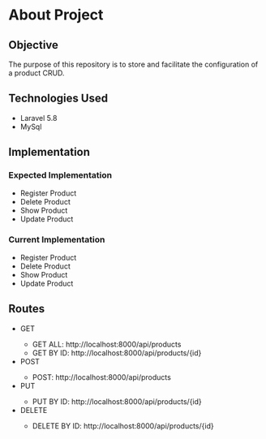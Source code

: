 <h1>About Project</h1> 

<h2>Objective</h2>

<p>The purpose of this repository is to store and facilitate the configuration of a product CRUD.</p>

<h2>Technologies Used</h2>
<ul> 
    <li>Laravel 5.8</li> 
    <li>MySql</li> 
</ul>

<h2>Implementation</h2>

<h3>Expected Implementation</h3>
<ul> 
    <li>Register Product</li> 
    <li>Delete Product</li> 
    <li>Show Product</li> 
    <li>Update Product</li>
</ul>

<h3>Current Implementation</h3>
<ul> 
    <li>Register Product</li> 
    <li>Delete Product</li> 
    <li>Show Product</li> 
    <li>Update Product</li>
</ul>

<h2>Routes</h2>
<ul> 
    <li>GET</li>  
       <ul> 
        <li>GET ALL: http://localhost:8000/api/products</li>  
        <li>GET BY ID: http://localhost:8000/api/products/{id}</li>
       </ul>
    <li>POST</li>
       <ul> 
        <li>POST: http://localhost:8000/api/products</li>  
       </ul>
    <li>PUT</li>
       <ul> 
        <li>PUT BY ID: http://localhost:8000/api/products/{id}</li>
       </ul>
    <li>DELETE</li>
       <ul>
        <li>DELETE BY ID: http://localhost:8000/api/products/{id}</li>
       </ul>
</ul>
